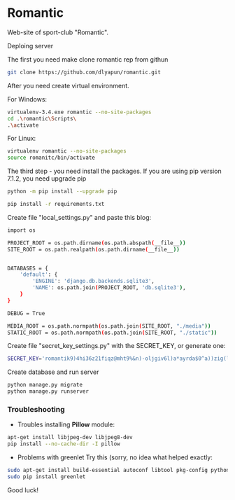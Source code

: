 # Romantic

Web-site of sport-club "Romantic".

Deploing server

The first you need make clone romantic rep from githun

```sh
git clone https://github.com/dlyapun/romantic.git
```
After you need create virtual environment.

For Windows:
```sh
virtualenv-3.4.exe romantic --no-site-packages
cd .\romantic\Scripts\
.\activate
```
For Linux:
```sh
virtualenv romantic --no-site-packages
source romanitc/bin/activate
```
The third step - you need install the packages. If you are using pip version 7.1.2, you need upgrade pip
```sh
python -m pip install --upgrade pip

pip install -r requirements.txt
```
Create file "local_settings.py" and paste this blog:
```sh
import os

PROJECT_ROOT = os.path.dirname(os.path.abspath(__file__))
SITE_ROOT = os.path.realpath(os.path.dirname(__file__))


DATABASES = {
    'default': {
        'ENGINE': 'django.db.backends.sqlite3',
        'NAME': os.path.join(PROJECT_ROOT, 'db.sqlite3'),
    }
}

DEBUG = True

MEDIA_ROOT = os.path.normpath(os.path.join(SITE_ROOT, "./media"))
STATIC_ROOT = os.path.normpath(os.path.join(SITE_ROOT, "./static"))
```

Create file "secret_key_settings.py" with the SECRET_KEY, or generate one:
```sh
SECRET_KEY='romantik9)4hi36z21fiqz@mht9%&n)-oljgiv6l)a*ayrda$0^a))zig(local'
```

Create database and run server
```sh
python manage.py migrate
python manage.py runserver
```

### Troubleshooting

* Troubles installing **Pillow** module:

```sh
apt-get install libjpeg-dev libjpeg8-dev
pip install --no-cache-dir -I pillow
```

* Problems with greenlet
Try this (sorry, no idea what helped exactly:
```sh
sudo apt-get install build-essential autoconf libtool pkg-config python-opengl python-imaging python-pyrex python-pyside.qtopengl idle-python2.7  libgle3 python-dev
sudo pip install greenlet
```

Good luck!
